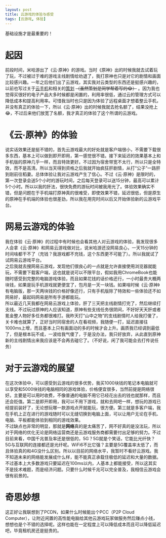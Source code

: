 ```yaml
---
layout: post
title: 云游戏的体验与感受
tags: [云游戏, 体验]
---
```


  基础设施才是最重要的！<!--more-->    
  
# 起因
  前段时间，米哈游出了《云·原神》的游戏。当时《原神》出的时候我就去试着玩了玩，不过被过于难的游戏主线剧情给劝退了，我打原神也只是对它的剧情和画面比较感兴趣。一年之后他们出了云游戏，其实我对云类型的东西还是挺感兴趣的，以前也写过关于[云手机](/2020/02/15/phone.html)和相关的[策划](/2020/03/01/plan.html) ~~（虽然策划是同学帮着写的😂）~~ 。因为我也觉得买很好的电子产品大多时候都是闲置的，利用率很低，通过云的管理方式可以降低成本和提高利用率。可惜我当时也只是因为体验了远程桌面才想着整云手机，并没有真正的体验一下，所以《云·原神》出的时候我就去抢名额了，结果没抢上😂，不过后来他们放宽了名额，我才真正的体验了这个所谓的云游戏。   
  
# 《云·原神》的体验
  说实话效果还是挺不错的，首先云游戏最大的好处就是客户端很小，不需要下载很多东西，基本上可以做到即开即用，第一感觉很不错。接下来延迟的效果基本上和手机版的原神几乎一样，而且特效更好。不过因为宿舍带宽不太行，所以只是全特效，而不是高清。所以当天得到资格之后我就开始疯狂肝剧情，从打“公子”一路肝到刚前往稻妻。总体体验让我对云游戏产生了信心。不过《云·原神》是限时的，第一次登录会送5个小时的游玩时间，之后每天登录可以送15分钟，最高可以累计5个小时。所以以我的肝法，很快免费的游玩时间被我用光了。体验效果确实不错，但是问题在于手机端打原神真的很难受，即使效果不错，延迟很低，但是原生的原神在手机端的体验也很差劲，所以我在用完时间以后又开始体验新的云游戏平台。   
  
# 网易云游戏的体验
  我在体验《云·原神》的过程中有时候也会看其他人对云游戏的体验，我发现很多人会拿《云·原神》和网易云游戏做对比，说米哈游还没网易良心，一天15分钟的时间啥都干不了（充钱？我游戏都不充钱，这个东西更不可能了）。所以我就试了试网易云游戏平台。   
  之后我就去搜网易云游戏，发现他们很良心的一点就是允许直接使用浏览器就能玩，不需要下载客户端，这也就是说可以不限平台，假如我用ChromeBook也能随时感受到完整的电脑游戏体验，而且如果花钱的话价格还行，一小时最贵大概两块钱，如果是玩手机游戏就更便宜了，包月是一天一块钱。如果啥时候《云·原神》有电脑版，那一天两块钱的价格好像还行，只有手机版除了特效和一些体验还不如网易好，最起码网易是所有手游都能玩。   
  所以最近几天我都在网易云游戏上体验，肝了三天把主线剧情打完了，然后继续打支线。不过玩过原神的人应该知道，原神有些支线任务很阴间，不好好天天肝或者氪金整人物好多任务都很难打。我昨天打“山中之物”的支线剧情时人给我打傻了，关卡难也就算了，正好当时同宿舍的人在看视频，我随便一打，延迟直接往1000ms上增，而且基本上只有画面动的多的时候才会上升。画质我已经调到最低了，但是根本玩不成，一波给我气傻了，于是没办法，我只好放弃，从此直到原神新的主线剧情出来我应该是不会再去碰它了。（不好说，闲了我可能会去打传说任务）   
  
# 对于云游戏的展望
  在这次体验中，可以感受到云游戏的很多优势，我买1000块钱的笔记本电脑就可以享受和5000块钱的电脑相同的游戏体验，价格便宜很多，当然前提是网络很好。主要是可以用时收费，不像普通的电脑不用它已经花出去的钱也就那样，而且还会贬值。第二是即开即用，我可以不用下游戏，就和去网吧一样，想玩的游戏已经提前装好了，无论想玩哪一款游戏点开就能玩，很方便。第三就是多客户端，我在手机上正在进行的游戏随时可以无缝切换到电脑上面，可以让用户无论在手机、电脑、平板都能体验到相同的游戏效果。   
  不过缺点也非常的明显，那就是**网络**真的是太痛苦了，网不好真的是没法玩，所以对于网络的优化无论是网络运营商还是云游戏服务商都需要付出足够的努力。不过目前来看，中国千兆普及率还是很低的，5G？5G就是个笑话，它能比光纤快？5G与互联网的连接都还是光纤呢。WiFi6不比它强？主要是5G覆盖率太低了，而且体验真的和4G没什么区别。所以以目前的网络水平，我暂时不看好云游戏。我不知道未来的网络能发展成什么样，能不能真正承载住极低的延迟和大量的数据。不过基本上大多数游戏只要延迟在100ms以内，人基本上都能接受，所以这其实不是技术难题，而是经济问题。只要什么时候千兆可以完全普及，我相信云游戏会很有前景的。

# 奇思妙想
  这正好让我联想到了PCDN，如果什么时候能出个PCC（P2P Cloud Computer），让附近闲置的高性能电脑给其他云游戏玩家做服务然后赚点小钱，想想也是个不错的选择呢。这样也能在一定程度上可以降低成本而且可以降低延迟吧，毕竟租机房还是挺贵的。
